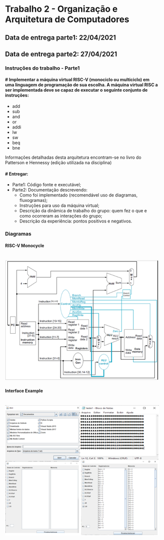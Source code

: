 # Trabalho 2 - Organização e Arquitetura de Computadores

## Data de entrega parte1: 22/04/2021

## Data de entrega parte2: 27/04/2021

### Instruções do trabalho - Parte1

#### # Implementar a máquina virtual RISC-V (monociclo ou multiciclo) em uma linguagem de programação de sua escolha. A máquina virtual RISC a ser implementada deve se capaz de executar o seguinte conjunto de instruções:

- add
- sub
- and
- or
- addi
- lw
- sw
- beq
- bne

Informações detalhadas desta arquitetura encontram-se no livro do Patterson e Hennessy
(edição utilizada na disciplina)

#### # Entregar:

- Parte1: Código fonte e executável;
- Parte2: Documentação descrevendo:
  - Como foi implementado (recomendável uso de diagramas, fluxogramas);
  - Instruções para uso da máquina virtual;
  - Descrição da dinâmica de trabalho do grupo: quem fez o que e como ocorreram as interações do grupo;
  - Descrição da experiência: pontos positivos e negativos.

### Diagramas

#### RISC-V Monocycle

<h1 align="center">
    <img alt="CCL" title="RISC-V_Monocycle" src="https://github.com/LucasGaravaglia/Trabalho2-OAC/blob/main/docs/model.png" width="700px" />
</h1>

#### Interface Example

<h1 align="center">
    <img alt="CCL" title="EXAMPLE_INTERFACE" src="https://github.com/LucasGaravaglia/Trabalho2-OAC/blob/main/docs/example1.png" width="700px" />
</h1>
